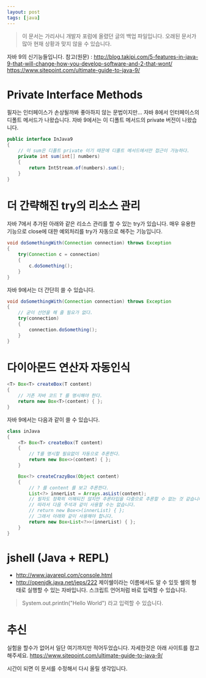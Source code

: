 ```yaml
---
layout: post
tags: [java]
---
```


> 이 문서는 가리사니 개발자 포럼에 올렸던 글의 백업 파일입니다.
오래된 문서가 많아 현재 상황과 맞지 않을 수 있습니다.


자바 9의 신기능들입니다.
참고(원문) :
http://blog.takipi.com/5-features-in-java-9-that-will-change-how-you-develop-software-and-2-that-wont/
https://www.sitepoint.com/ultimate-guide-to-java-9/


# Private Interface Methods
필자는 인터페이스가 손상될까봐 좋아하지 않는 문법이지만... 자바 8에서 인터페이스의 디폴트 메서드가 나왔습니다.
자바 9에서는 이 디폴트 메서드의 private 버전이 나왔습니다.
``` java
public interface InJava9
{
	// 이 sum은 디폴트 private 이기 때문에 디폴트 메서드에서만 접근이 가능하다.
	private int sum(int[] numbers)
	{
		return IntStream.of(numbers).sum();
	}
}
```


# 더 간략해진 try의 리소스 관리
자바 7에서 추가된 아래와 같은 리소스 관리를 할 수 있는 try가 있습니다.
매우 유용한 기능으로 close에 대한 예외처리를 try가 자동으로 해주는 기능입니다.
``` java
void doSomethingWith(Connection connection) throws Exception
{
	try(Connection c = connection)
	{
		c.doSomething();
	}
}
```
자바 9에서는 더 간단히 쓸 수 있습니다.
``` java
void doSomethingWith(Connection connection) throws Exception
{
	// 굳이 선언을 해 줄 필요가 없다.
	try(connection)
	{
		connection.doSomething();
	}
}
```


# 다이아몬드 연산자 자동인식
``` java
<T> Box<T> createBox(T content)
{
	// 기존 자바 코드 T 를 명시해야 한다.
	return new Box<T>(content) { };
}
```
자바 9에서는 다음과 같이 쓸 수 있습니다.
``` java
class inJava
{
	<T> Box<T> createBox(T content)
	{
       	// T를 명시할 필요없이 자동으로 추론한다.
		return new Box<>(content) { };
	}

	Box<?> createCrazyBox(Object content)
	{
		// ? 를 content 를 보고 추론한다.
		List<?> innerList = Arrays.asList(content);
		// 필자도 정확히 이해되진 않지만 추론타입을 다중으로 추론할 수 없는 것 같습니다.
		// 따라서 다음 주석과 같이 사용할 수는 없습니다.
		// return new Box<>(innerList) { };
		// 그래서 아래와 같이 사용해야 합니다.
		return new Box<List<?>>(innerList) { };
	}
}
```


# jshell (Java + REPL)
- http://www.javarepl.com/console.html
- http://openjdk.java.net/jeps/222
제이쉘이라는 이름에서도 알 수 있듯 쉘의 형태로 실행할 수 있는 자바입니다.
스크립트 언어처럼 바로 입력할 수 있습니다.
> System.out.println("Hello World")
라고 입력할 수 있습니다.


# 추신
실험을 할수가 없어서 일단 여기까지만 적어두었습니다.
자세한것은 아래 사이트를 참고해주세요.
https://www.sitepoint.com/ultimate-guide-to-java-9/

시간이 되면 이 문서를 수정해서 다시 올릴 생각입니다.
